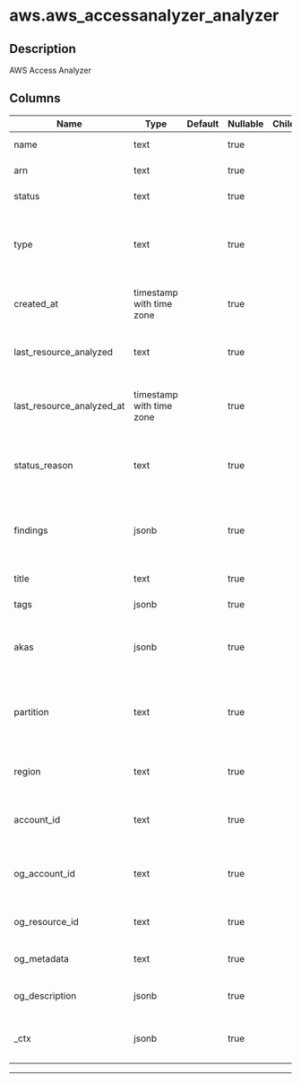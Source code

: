 # aws.aws_accessanalyzer_analyzer

## Description

AWS Access Analyzer

## Columns

| Name | Type | Default | Nullable | Children | Parents | Comment |
| ---- | ---- | ------- | -------- | -------- | ------- | ------- |
| name | text |  | true |  |  | The name of the Analyzer. |
| arn | text |  | true |  |  | The ARN of the analyzer. |
| status | text |  | true |  |  | The status of the analyzer. |
| type | text |  | true |  |  | The type of analyzer, which corresponds to the zone of trust chosen for the analyzer. |
| created_at | timestamp with time zone |  | true |  |  | A timestamp for the time at which the analyzer was created. |
| last_resource_analyzed | text |  | true |  |  | The resource that was most recently analyzed by the analyzer. |
| last_resource_analyzed_at | timestamp with time zone |  | true |  |  | The time at which the most recently analyzed resource was analyzed. |
| status_reason | text |  | true |  |  | The statusReason provides more details about the current status of the analyzer. |
| findings | jsonb |  | true |  |  | A list of findings retrieved from the analyzer that match the filter criteria specified, if any. |
| title | text |  | true |  |  | Title of the resource. |
| tags | jsonb |  | true |  |  | A map of tags for the resource. |
| akas | jsonb |  | true |  |  | Array of globally unique identifier strings (also known as) for the resource. |
| partition | text |  | true |  |  | The AWS partition in which the resource is located (aws, aws-cn, or aws-us-gov). |
| region | text |  | true |  |  | The AWS Region in which the resource is located. |
| account_id | text |  | true |  |  | The AWS Account ID in which the resource is located. |
| og_account_id | text |  | true |  |  | The Platform Account ID in which the resource is located. |
| og_resource_id | text |  | true |  |  | The unique ID of the resource in opengovernance. |
| og_metadata | text |  | true |  |  | Platform Metadata of the AWS resource. |
| og_description | jsonb |  | true |  |  | The full model description of the resource |
| _ctx | jsonb |  | true |  |  | Steampipe context in JSON form, e.g. connection_name. |


---
